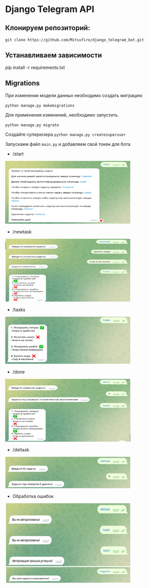 # Django Telegram API


## Клонируем репозиторий:

    git clone https://github.com/Mitsufiro/django_telegram_bot.git
## Устанавливаем зависимости

pip install -r requirements.txt

## Migrations

При изменении модели данных необходимо создать миграцию

`python manage.py makemigrations`

Для применения изменений, необходимо запустить

`python manage.py migrate`

Создайте суперюзера
`python manage.py createsuperuser`

Запускаем файл `main.py` и добавляем свой токен для бота

* /start

 <img src="screens/start.png" width="400" height="200">

* /newtask
 <img src="screens/newtask.png" width="400" height="200">

* /tasks
 <img src="screens/tasks.png" width="400" height="150">

* /done
 <img src="screens/done.png" width="400" height="200">

* /deltask
 <img src="screens/deltask.png" width="400" height="100">

* Обработка ошибок
 <img src="screens/exceptions.png" width="400" height="200">
 <img src="screens/already_registered.png" width="400" height="50">